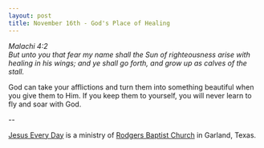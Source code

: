 ```yaml
---
layout: post
title: November 16th - God's Place of Healing
---
```


_Malachi 4:2  
But unto you that fear my name shall the Sun of righteousness arise
with healing in his wings; and ye shall go forth, and grow up as
calves of the stall._

God can take your afflictions and turn them into something
beautiful when you give them to Him. If you keep them to yourself,
you will never learn to fly and soar with God.

 --

<a href=http://jesuseveryday.net>Jesus Every Day</a> is a ministry of <a href=http://rodgersbaptist.net>Rodgers Baptist Church</a> in Garland, Texas.

